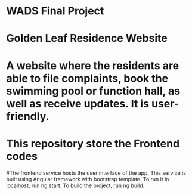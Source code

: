 # WADS Final Project
# Golden Leaf Residence Website
# A website where the residents are able to file complaints, book the swimming pool or function hall, as well as receive updates. It is user-friendly.

# This repository store the Frontend codes

#The frontend service hosts the user interface of the app. This service is built using Angular framework with bootstrap template. To run it in localhost, run ng start. To build the project, run ng build.
